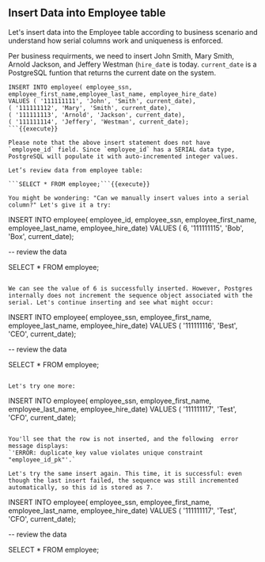 
## Insert Data into Employee table

Let's insert data into the Employee table according to business scenario and understand how serial columns work and uniqueness is enforced.

Per business requirments, we need to insert John Smith, Mary Smith, Arnold Jackson, and Jeffery Westman (`hire_dat`e is today. `current_date` is a PostgreSQL funtion that returns the current date on the system.

```
INSERT INTO employee( employee_ssn, employee_first_name,employee_last_name, employee_hire_date)
VALUES ( '111111111', 'John', 'Smith', current_date),
( '111111112', 'Mary', 'Smith', current_date),
( '111111113', 'Arnold', 'Jackson', current_date),
( '111111114', 'Jeffery', 'Westman', current_date);
```{{execute}}

Please note that the above insert statement does not have `employee_id` field. Since `employee_id` has a SERIAL data type, PostgreSQL will populate it with auto-incremented integer values. 

Let’s review data from employee table:

```SELECT * FROM employee;```{{execute}}

You might be wondering: "Can we manually insert values into a serial column?" Let's give it a try:

```
INSERT INTO employee( employee_id, employee_ssn,
employee_first_name, employee_last_name, employee_hire_date)
VALUES ( 6, '111111115', 'Bob', 'Box', current_date);

-- review the data

SELECT * FROM employee;
```{{execute}}

We can see the value of 6 is successfully inserted. However, Postgres internally does not increment the sequence object associated with the serial. Let's continue inserting and see what might occur:

```
INSERT INTO employee( employee_ssn, employee_first_name,
employee_last_name, employee_hire_date)
VALUES ( '111111116', 'Best', 'CEO', current_date);

-- review the data 

SELECT * FROM employee;
```{{execute}}

Let's try one more:

```
INSERT INTO employee( employee_ssn, employee_first_name,
employee_last_name, employee_hire_date)
VALUES ( '111111117', 'Test', 'CFO', current_date);
```{{execute}}

You'll see that the row is not inserted, and the following  error message displays:
`'ERROR: duplicate key value violates unique constraint "employee_id_pk"'.`

Let's try the same insert again. This time, it is successful: even though the last insert failed, the sequence was still incremented automatically, so this id is stored as 7.

```
INSERT INTO employee( employee_ssn, employee_first_name,
employee_last_name, employee_hire_date)
VALUES ( '111111117', 'Test', 'CFO', current_date);

-- review the data

SELECT * FROM employee;
```{{execute}}

